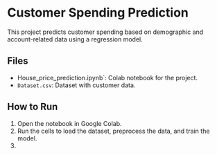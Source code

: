 # Customer Spending Prediction

This project predicts customer spending based on demographic and account-related data using a regression model.

## Files
- House_price_prediction.ipynb`: Colab notebook for the project.
- `Dataset.csv`: Dataset with customer data.

## How to Run
1. Open the notebook in Google Colab.
2. Run the cells to load the dataset, preprocess the data, and train the model.
3.
